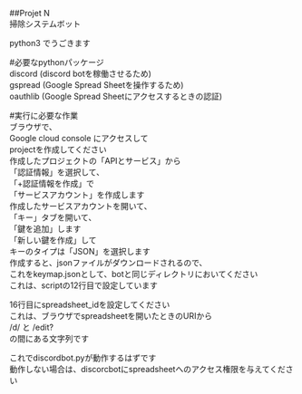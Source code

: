 ##Projet N  
掃除システムボット
  
python3 でうごきます  
  
#必要なpythonパッケージ  
discord  (discord botを稼働させるため)  
gspread  (Google Spread Sheetを操作するため)  
oauthlib (Google Spread Sheetにアクセスするときの認証)  
  
#実行に必要な作業  
ブラウザで、  
Google cloud console にアクセスして  
projectを作成してください  
作成したプロジェクトの「APIとサービス」から  
「認証情報」を選択して、  
「+認証情報を作成」で  
「サービスアカウント」を作成します  
作成したサービスアカウントを開いて、  
「キー」タブを開いて、  
「鍵を追加」します  
「新しい鍵を作成」して  
キーのタイプは「JSON」を選択します  
作成すると、jsonファイルがダウンロードされるので、  
これをkeymap.jsonとして、botと同じディレクトリにおいてください  
これは、scriptの12行目で設定しています  

16行目にspreadsheet_idを設定してください  
これは、ブラウザでspreadsheetを開いたときのURIから  
/d/ と /edit?  
の間にある文字列です  
  
これでdiscordbot.pyが動作するはずです  
動作しない場合は、discorcbotにspreadsheetへのアクセス権限を与えてください  




